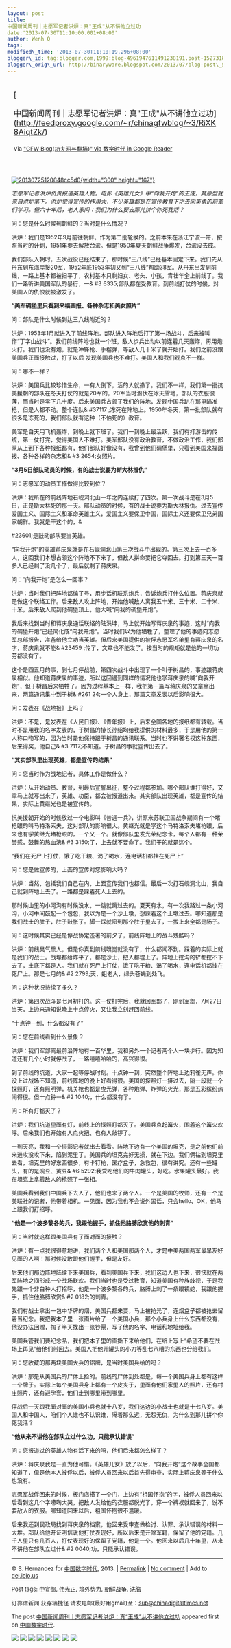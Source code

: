 ```yaml
--- 
layout: post 
title:
中国新闻周刊｜志愿军记者洪炉：真"王成"从不讲他立过功 
date:'2013-07-30T11:10:00.001+08:00' 
author: Wenh Q
tags:
modified\_time: '2013-07-30T11:10:19.296+08:00' 
blogger\_id: tag:blogger.com,1999:blog-4961947611491238191.post-1527318173061842482
blogger\_orig\_url: http://binaryware.blogspot.com/2013/07/blog-post\_53.html
---
```

<div style="margin: 10px; padding: 5px;">

<div style="font-size: 18px;">

[

中国新闻周刊｜志愿军记者洪炉：真"王成"从不讲他立过功](http://feedproxy.google.com/~r/chinagfwblog/~3/RiXK8AiqtZk/)

</div>

<div style="font-size: 13px;">

Via ["GFW Blog(功夫网与翻墙)" via 数字时代 in Google
Reader](https://www.blogger.com/blogger.g?blogID=4961947611491238191)

</div>

</div>

<div style="font-size: 13px; padding: 15px 0 10px 10px;">

[![20130725120648cc5d0](http://chinadigitaltimes.net/chinese/files/2013/07/20130725120648cc5d0.jpg){width="300"
height="167"}](http://chinadigitaltimes.net/chinese/files/2013/07/20130725120648cc5d0.jpg)

*志愿军记者洪炉负责报道英雄人物。电影《英雄儿女》中“向我开炮”的王成，其原型就来自洪炉笔下。洪炉觉得宣传的作用大，不少英雄都是在宣传教育下才去向英勇的前辈们学习。但六十年后，老人家问：我们为什么要去那儿拼个你死我活？*

问：您是什么时候到朝鲜的？当时是什么情况？

洪炉：我们是1952年9月前往朝鲜，作为第二批轮换的。之前本来在浙江宁波一带，按照当时的计划，1951年要去解放台湾。但是1950年夏天朝鲜战争爆发，台湾没去成。

我们部队入朝时，五次战役已经结束了，那时候“三八线”已经基本固定下来。我们先从丹东到东海岸接20军，1952年底1953年初又到“三八线”帮助38军。从丹东出发到前线，一路上基本都被扫平了，农村基本只剩妇女、老头、小孩，青壮年全上前线了。我们一路听讲美国军队的暴行，一&
#3
6335;部队都在受教育。到前线打仗的时候，对美国人的仇恨就被激发了。

**“美军碉堡里只看到来福画报、各种杂志和美女照片”**

问：部队是什么时候到达三八线附近的？

洪炉：1953年1月就进入了前线阵地。部队进入阵地后打了第一场战斗，后来被叫作“丁字山战斗”。我们前线阵地也就一个班，敌人步兵出动以前连着几天轰炸，再用炮火打。我们也没有炮，就是冲锋枪、手榴弹，等敌人几十米了就开始打。我们之前没跟美国兵正面接触过，打了以后
发现美国兵也不难打。美国人和我们观点不一样。

问：哪不一样？

洪炉：美国兵比较珍惜生命，一有人倒下，活的人就撤了。我们不一样，我们第一批抗美援朝的部队在冬天打仗的就是20军的，20军当时潜伏在冰天雪地，部队的衣服很薄，而当时是零下几十度。后来美国兵占领了我们的阵地，发现中国兵趴在那里瞄准枪，但是人都不动。整个连队&
#37117
;冻死在阵地上。1950年冬天，第一批部队就有很多是冻死的，我们部队就有这种（不怕死的）教育。

美军是白天用飞机轰炸，到晚上就下班了。我们一到晚上最活跃，我们有打游击的传统，第一仗打完，觉得美国人不难打。美军部队没有政治教育，不做政治工作，我们部队从上到下各种报纸都有，他们部队好像没有，我曾到他们碉堡里，只看到美国来福画报、各种各样的杂志和&
#3
2654;女照片。

**“3月5日部队动员的时候，有的战士说要为斯大林报仇”**

问：志愿军的动员工作做得比较到位？

洪炉：我所在的前线阵地石岘洞北山一年之内连续打了四次。第一次战斗是在3月5日，正是斯大林死的那一天。部队动员的时候，有的战士说要为斯大林报仇。过去宣传爱国主义、国际主义和革命英雄主义，爱国主义要保卫中国，国际主义还要保卫兄弟国家朝鲜。我就是干这个的，&

#23601;是鼓动部队要当英雄。

“向我开炮”的英雄蒋庆泉就是在石岘洞北山第三次战斗中出现的。第三次上去一百多人，这回我们本想占领这个阵地不下来了，但敌人拼命要把它夺回去。打到第三天一百多人已经剩了没几个了，最后就剩了蒋庆泉。

问：“向我开炮”是怎么一回事？

洪炉：当时我们把阵地都编了号，用步话机联系炮兵，告诉炮兵打什么位置。蒋庆泉就是做这个联络工作。后来敌人攻上阵地，开始他喊敌人离我五十米、三十米、二十米、十米，后来敌人爬到他碉堡顶上，他大喊“向我的碉堡开炮”。

我后来找到当时和蒋庆泉通话联络的陆洪坤，马上就开始写蒋庆泉的事迹，这时“向我的碉堡开炮”已经简化成“向我开炮”。当时我们以为他牺牲了，整理了他的事迹向志愿军总部报告，准备给他立功当英雄。但后来美国提供的被俘志愿军名单里有蒋庆泉的名字，蒋庆泉就不能&
#23459
;传了，文章也不能发了。按当时的规矩就是他的一切功劳都没有了。

这个是四五月的事，到七月停战前，第四次战斗中出现了一个叫于树昌的，事迹跟蒋庆泉相似。他知道蒋庆泉的事迹，所以这回遇到同样的情况他也学蒋庆泉的喊“向我开炮”，但于树昌后来牺牲了。因为过程基本上一样，我把第一篇写蒋庆泉的文章拿出来，两篇通讯集中到于树&
#261
24;一个人身上，那篇文章发表以后影响很大。

问：发表在《战地报》上吗？

洪炉：不是，是发表在《人民日报》、《青年报》上，后来全国各地的报纸都有转载。当时不是用我的名字发表的，于树昌的排长孙绍均给我提供的材料最多，于是用他的第一人称口吻写的，因为当时是他保持跟于树昌的通讯联系。当时也不讲署名权这种东西，后来得奖，他自己&
#3
7117;不知道。于树昌的事就宣传出去了。

**“其实部队里出现英雄，都是宣传的结果”**

问：您当时作为战地记者，具体工作是做什么？

洪炉：从开始动员、教育，到最后宣誓出征，整个过程都参加。哪个部队谁打得好，文章马上就写出来了，英雄、功臣，都会被报道出来。其实部队出现英雄，都是宣传的结果，实际上黄继光也是被宣传的。

抗美援朝开始的时候放过一个电影叫《普通一兵》，讲原来苏联卫国战争期间有一个堵枪眼的叫马特洛索夫，这对部队的影响很大。黄继光就是学这个马特洛索夫堵枪眼，后来也有学黄继光堵枪眼的，一个又一个。就像部队里发光荣纪念卡，每个人都有一种荣誉感，鼓舞的热血沸&
#3
3150;了，上去就不要命了。我们干的就是这个。

“我们在死尸上打仗，饿了吃干粮、渴了喝水，连电话机都挂在死尸上”

问：您是做宣传的，上面的宣传对您影响大吗？

洪炉：当然，包括我们自己在内，上面宣传我们也都信。最后一次打石岘洞北山，我自己就到阵地上去了。一路都是踩着死人上去的。

那时候山里的小河沟有时候没水，一跳就跳过去的。夏天有水，有一次我路过一条小河沟，小河中间鼓起一个包包，我以为是一个沙土墩，想踩着这个土墩过去。哪知道那是我们战士的肚子，肚子鼓胀了。脚一踩就陷到那个肚子里去了，一拔上来全都是肠子。

问：这时候其实已经是停战协定签署的前夕了，前线阵地上的战斗残酷吗？

洪炉：前线臭气熏人，但是你真到前线嗅觉就没有了，什么都闻不到。踩着的实际上就是我们的战士。战壕都给炸平了，都是沙土，把人都埋上了。阵地上挖沟的铲都挖不下去了，土底下都是人。我们就在死尸上打仗，饿了吃干粮、渴了喝水，连电话机都挂在死尸上。那是七月的&
#2
2799;天，蛆老大，绿头苍蝇到处飞。

问：这种状况持续了多久？

洪炉：第四次战斗是七月初打的。这一仗打完后，我就回军部了，刚到军部，7月27日当天，上边来通知说晚上十点停火，又让我立刻赶回前线。

“十点钟一到，什么都没有了”

问：您在前线看到什么景象？

洪炉：我们军部离最前沿阵地有一百华里，我和另外一个记者两个人一块步行。因为知道还有几个小时就停战了，一路嘻嘻哈哈的，高兴得很。

到了前线的坑道，大家一起等停战时刻。十点钟一到，突然整个阵地上边鸦雀无声。你没上过战场不知道，前线阵地的晚上好看得很。美国的探照灯一排过去，隔一段就一个探照灯，还有照明弹，机关枪也都是曳光弹，各种炮弹、炸弹的火光，那是五彩缤纷热闹得很。但十点钟一&
#2
1040;，什么都没有了。

问：所有灯都灭了？

洪炉：我们坑道里面有灯，前线上的探照灯都灭了。美国兵点起篝火，围着这个篝火欢呼。后来我们也开始有人点火把、也有人敲锣了。

一到天亮，我和一个摄影记者就出去看看。阵地下边有一个美国的坦克，是之前他们前来进攻没攻下来，陷到泥里了。美国兵的坦克完好无损，就在下边。我们俩钻到坦克里去看，坦克里的好东西很多，有卡钉枪，医疗盒子，急救包，很有讲究。还有一些罐头，有的是豌豆、黄豆&
#6
5292;我爱吃他们的牛肉罐头，好吃。水果罐头最好。我在坦克上拿着敌人的枪照了一张相。

美国兵看到我们中国兵下去人了，他们也来了两个人。一个是美国的牧师，还有一个是美联社的记者，他带着相机。一见面，因为我也不会说外国话，只会hello、OK，他马上跟我们打招呼。

**“他是一个波多黎各的兵，我跟他握手，抓住他胳膊欣赏他的刺青”**

问：当时就这样跟美国兵有了面对面的接触？

洪炉：有一点我很得意地讲，我们两个人和美国那两个人，才是中美两国两军最早友好见面的人啊！那时候没敢跟他们握手，但是友好。

后来他们那边阵地陆续下来美国兵，看到美国兵下来，我们这边人也下来，很快就在两军阵地之间形成一个战场联欢。我们当时也是受过教育，知道美国有种族歧视，于是我先跟一个非白种人打招呼，他是一个波多黎各的兵，胳膊上刺了一条眼镜蛇，我跟他握手，抓住他胳膊欣赏&
#2
0182;的刺青。

我们有战士拿出一包中华牌的烟，美国兵都来要，马上被抢光了，连烟盒子都被抢去留着当纪念。我把我本子里一张画片给了一个美国小兵，那个小兵身上什么东西都没有，他没办法回赠，掏了半天找出一张钞票，写了他的名字、电话和地址给我。

美国兵管我们要纪念品，我们把本子里的画撕下来给他们，在纸上写上“希望不要在战场上再见”给他们带回去。美国人把他开罐头的小刀等乱七八糟的东西也分给我们。

问：您收藏的那两块美国大兵的铝牌，是当时美国兵给的吗？

洪炉：那是从美国兵的尸体上捡的。前线的尸体到处都是，每一个美国兵身上都有这样一个牌子。实际上每个美国兵身上都有一个皮夹子，里面有他们家里人的照片，还有村庄照片，还有避孕套，他们走到哪里带到哪里。

停战后一天跟我面对面的美国小兵也就十八岁，我们这边的小战士也就是十七八岁。美国人和中国人，咱们个人谁也不认识谁，隔着那么远，无怨无仇，为什么到那儿拼个你死我活？

**“他从来不讲他在部队立过什么功，只能承认错误”**

问：您报道过的英雄人物有活下来的吗，他们后来都怎么样了？

洪炉：蒋庆泉我是一直为他可惜。《英雄儿女》放了以后，“向我开炮”这个故事全国都知道了，但是他本人被俘以后，被俘人员回来以后首先得审查，实际上蒋庆泉等于什么也没有。

志愿军战俘回来的时候，板门店搭了一个门，上边有“祖国怀抱”的字，被俘人员回来以后看到这几个字嚎啕大哭，把敌人发给他的衣服都脱光了，穿一个裤衩就回来了，说不要敌人的衣服。哪知道回来以后，祖国怀抱很不温暖。

后来我还到民政局找到蒋庆泉的档案，他回来受审查做检讨、认罪、承认错误的材料一大堆。部队给他开证明信说他打仗表现好，所以后来是开除军籍，保留了他的党籍。几千人里只有几百人，打仗表现好的保留了党籍，他是一个。他回来以后几十年里，从来不讲他在部队立过什&
#2
0040;功，只能承认错误。


------------------------------------------------------------------------

© S. Hernandez for [中国数字时代](http://chinadigitaltimes.net/chinese),
2013. |
[Permalink](http://chinadigitaltimes.net/chinese/2013/07/%E4%B8%AD%E5%9B%BD%E6%96%B0%E9%97%BB%E5%91%A8%E5%88%8A%EF%BD%9C%E5%BF%97%E6%84%BF%E5%86%9B%E8%AE%B0%E8%80%85%E6%B4%AA%E7%82%89%EF%BC%9A%E7%9C%9F%E7%8E%8B%E6%88%90%E4%BB%8E%E4%B8%8D/)
| [No
comment](http://chinadigitaltimes.net/chinese/2013/07/%E4%B8%AD%E5%9B%BD%E6%96%B0%E9%97%BB%E5%91%A8%E5%88%8A%EF%BD%9C%E5%BF%97%E6%84%BF%E5%86%9B%E8%AE%B0%E8%80%85%E6%B4%AA%E7%82%89%EF%BC%9A%E7%9C%9F%E7%8E%8B%E6%88%90%E4%BB%8E%E4%B8%8D/#comments)
| Add to
[del.icio.us](http://del.icio.us/post?url=http://chinadigitaltimes.net/chinese/2013/07/%E4%B8%AD%E5%9B%BD%E6%96%B0%E9%97%BB%E5%91%A8%E5%88%8A%EF%BD%9C%E5%BF%97%E6%84%BF%E5%86%9B%E8%AE%B0%E8%80%85%E6%B4%AA%E7%82%89%EF%BC%9A%E7%9C%9F%E7%8E%8B%E6%88%90%E4%BB%8E%E4%B8%8D/&title=%E4%B8%AD%E5%9B%BD%E6%96%B0%E9%97%BB%E5%91%A8%E5%88%8A%EF%BD%9C%E5%BF%97%E6%84%BF%E5%86%9B%E8%AE%B0%E8%80%85%E6%B4%AA%E7%82%89%EF%BC%9A%E7%9C%9F%E2%80%9C%E7%8E%8B%E6%88%90%E2%80%9D%E4%BB%8E%E4%B8%8D%E8%AE%B2%E4%BB%96%E7%AB%8B%E8%BF%87%E5%8A%9F)

Post tags:
[中宣部](http://chinadigitaltimes.net/chinese/tag/%E4%B8%AD%E5%AE%A3%E9%83%A8/?category=10466),
[伟光正](http://chinadigitaltimes.net/chinese/tag/%E4%BC%9F%E5%85%89%E6%AD%A3/?category=10466),
[境外势力](http://chinadigitaltimes.net/chinese/tag/%E5%A2%83%E5%A4%96%E5%8A%BF%E5%8A%9B/?category=10466),
[朝鲜战争](http://chinadigitaltimes.net/chinese/tag/%E6%9C%9D%E9%B2%9C%E6%88%98%E4%BA%89/?category=10466),
[洗脑](http://chinadigitaltimes.net/chinese/tag/%E6%B4%97%E8%84%91/?category=10466)

订靠谱新闻 获穿墙捷径
请发电邮(最好用gmail)至：sub@chinadigitaltimes.net

The post
[中国新闻周刊｜志愿军记者洪炉：真“王成”从不讲他立过功](http://chinadigitaltimes.net/chinese/2013/07/%E4%B8%AD%E5%9B%BD%E6%96%B0%E9%97%BB%E5%91%A8%E5%88%8A%EF%BD%9C%E5%BF%97%E6%84%BF%E5%86%9B%E8%AE%B0%E8%80%85%E6%B4%AA%E7%82%89%EF%BC%9A%E7%9C%9F%E7%8E%8B%E6%88%90%E4%BB%8E%E4%B8%8D/)
appeared first on [中国数字时代](http://chinadigitaltimes.net/chinese).

<div>

[![](http://feeds.feedburner.com/~ff/chinagfwblog?d=yIl2AUoC8zA)](http://feeds.feedburner.com/~ff/chinagfwblog?a=RiXK8AiqtZk:WgfBWriqplE:yIl2AUoC8zA)
[![](http://feeds.feedburner.com/~ff/chinagfwblog?i=RiXK8AiqtZk:WgfBWriqplE:-BTjWOF_DHI)](http://feeds.feedburner.com/~ff/chinagfwblog?a=RiXK8AiqtZk:WgfBWriqplE:-BTjWOF_DHI)
[![](http://feeds.feedburner.com/~ff/chinagfwblog?i=RiXK8AiqtZk:WgfBWriqplE:F7zBnMyn0Lo)](http://feeds.feedburner.com/~ff/chinagfwblog?a=RiXK8AiqtZk:WgfBWriqplE:F7zBnMyn0Lo)
[![](http://feeds.feedburner.com/~ff/chinagfwblog?i=RiXK8AiqtZk:WgfBWriqplE:V_sGLiPBpWU)](http://feeds.feedburner.com/~ff/chinagfwblog?a=RiXK8AiqtZk:WgfBWriqplE:V_sGLiPBpWU)
[![](http://feeds.feedburner.com/~ff/chinagfwblog?d=qj6IDK7rITs)](http://feeds.feedburner.com/~ff/chinagfwblog?a=RiXK8AiqtZk:WgfBWriqplE:qj6IDK7rITs)
[![](http://feeds.feedburner.com/~ff/chinagfwblog?d=l6gmwiTKsz0)](http://feeds.f%20%20%20eedburner.com/~ff/chinagfwblog?a=RiXK8AiqtZk:WgfBWriqplE:l6gmwiTKsz0)
[![](http://feeds.feedburner.com/~ff/chinagfwblog?i=RiXK8AiqtZk:WgfBWriqplE:gIN9vFwOqvQ)](http://feeds.feedburner.com/~ff/chinagfwblog?a=RiXK8AiqtZk:WgfBWriqplE:gIN9vFwOqvQ)
[![](http://feeds.feedburner.com/~ff/chinagfwblog?d=TzevzKxY174)](http://feeds.feedburner.com/~ff/chinagfwblog?a=RiXK8AiqtZk:WgfBWriqplE:TzevzKxY174)

</div>

</div>
